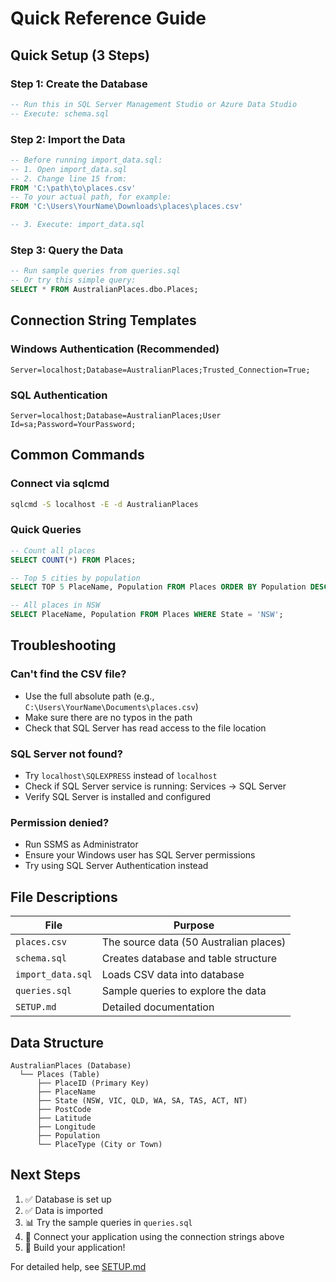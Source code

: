 # Quick Reference Guide

## Quick Setup (3 Steps)

### Step 1: Create the Database
```sql
-- Run this in SQL Server Management Studio or Azure Data Studio
-- Execute: schema.sql
```

### Step 2: Import the Data
```sql
-- Before running import_data.sql:
-- 1. Open import_data.sql
-- 2. Change line 15 from:
FROM 'C:\path\to\places.csv'
-- To your actual path, for example:
FROM 'C:\Users\YourName\Downloads\places\places.csv'

-- 3. Execute: import_data.sql
```

### Step 3: Query the Data
```sql
-- Run sample queries from queries.sql
-- Or try this simple query:
SELECT * FROM AustralianPlaces.dbo.Places;
```

## Connection String Templates

### Windows Authentication (Recommended)
```
Server=localhost;Database=AustralianPlaces;Trusted_Connection=True;
```

### SQL Authentication
```
Server=localhost;Database=AustralianPlaces;User Id=sa;Password=YourPassword;
```

## Common Commands

### Connect via sqlcmd
```bash
sqlcmd -S localhost -E -d AustralianPlaces
```

### Quick Queries
```sql
-- Count all places
SELECT COUNT(*) FROM Places;

-- Top 5 cities by population
SELECT TOP 5 PlaceName, Population FROM Places ORDER BY Population DESC;

-- All places in NSW
SELECT PlaceName, Population FROM Places WHERE State = 'NSW';
```

## Troubleshooting

### Can't find the CSV file?
- Use the full absolute path (e.g., `C:\Users\YourName\Documents\places.csv`)
- Make sure there are no typos in the path
- Check that SQL Server has read access to the file location

### SQL Server not found?
- Try `localhost\SQLEXPRESS` instead of `localhost`
- Check if SQL Server service is running: Services → SQL Server
- Verify SQL Server is installed and configured

### Permission denied?
- Run SSMS as Administrator
- Ensure your Windows user has SQL Server permissions
- Try using SQL Server Authentication instead

## File Descriptions

| File | Purpose |
|------|---------|
| `places.csv` | The source data (50 Australian places) |
| `schema.sql` | Creates database and table structure |
| `import_data.sql` | Loads CSV data into database |
| `queries.sql` | Sample queries to explore the data |
| `SETUP.md` | Detailed documentation |

## Data Structure

```
AustralianPlaces (Database)
  └── Places (Table)
      ├── PlaceID (Primary Key)
      ├── PlaceName
      ├── State (NSW, VIC, QLD, WA, SA, TAS, ACT, NT)
      ├── PostCode
      ├── Latitude
      ├── Longitude
      ├── Population
      └── PlaceType (City or Town)
```

## Next Steps

1. ✅ Database is set up
2. ✅ Data is imported
3. 📊 Try the sample queries in `queries.sql`
4. 🔌 Connect your application using the connection strings above
5. 🚀 Build your application!

For detailed help, see [SETUP.md](SETUP.md)
